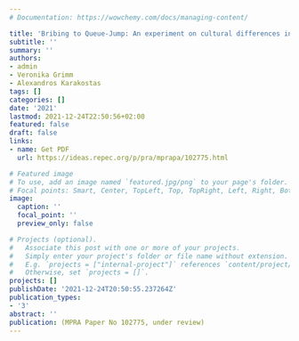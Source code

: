 ```yaml
---
# Documentation: https://wowchemy.com/docs/managing-content/

title: 'Bribing to Queue-Jump: An experiment on cultural differences in bribing attitudes among Greeks and Germans'
subtitle: ''
summary: ''
authors:
- admin
- Veronika Grimm
- Alexandros Karakostas
tags: []
categories: []
date: '2021'
lastmod: 2021-12-24T22:50:56+02:00
featured: false
draft: false
links:
- name: Get PDF
  url: https://ideas.repec.org/p/pra/mprapa/102775.html

# Featured image
# To use, add an image named `featured.jpg/png` to your page's folder.
# Focal points: Smart, Center, TopLeft, Top, TopRight, Left, Right, BottomLeft, Bottom, BottomRight.
image:
  caption: ''
  focal_point: ''
  preview_only: false

# Projects (optional).
#   Associate this post with one or more of your projects.
#   Simply enter your project's folder or file name without extension.
#   E.g. `projects = ["internal-project"]` references `content/project/deep-learning/index.md`.
#   Otherwise, set `projects = []`.
projects: []
publishDate: '2021-12-24T20:50:55.237264Z'
publication_types: 
- '3'
abstract: ''
publication: (MPRA Paper No 102775, under review)
---
```

